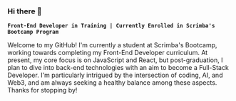 ### Hi there 👋

**`Front-End Developer in Training | Currently Enrolled in Scrimba's Bootcamp Program`**

Welcome to my GitHub! I'm currently a student at Scrimba's Bootcamp, working towards completing my Front-End Developer curriculum. At present, my core focus is on JavaScript and React, but post-graduation, I plan to dive into back-end technologies with an aim to become a Full-Stack Developer. I'm particularly intrigued by the intersection of coding, AI, and Web3, and am always seeking a healthy balance among these aspects. Thanks for stopping by!

<!--
**tak40/tak40** is a ✨ _special_ ✨ repository because its `README.md` (this file) appears on your GitHub profile.

Here are some ideas to get you started:

- 🔭 I’m currently working on ...
- 🌱 I’m currently learning ...
- 👯 I’m looking to collaborate on ...
- 🤔 I’m looking for help with ...
- 💬 Ask me about ...
- 📫 How to reach me: ...
- 😄 Pronouns: ...
- ⚡ Fun fact: ...
-->

